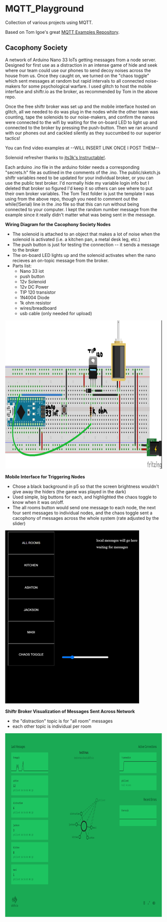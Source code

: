 # MQTT_Playground
Collection of various projects using MQTT.

Based on Tom Igoe's great [MQTT Examples Repository](https://github.com/tigoe/mqtt-examples).

## Cacophony Society
A network of Arduino Nano 33 IoTs getting messages from a node server. Designed for first use as a distraction in an intense game of hide and seek where our team could use our phones to send decoy noises across the house from us. Once they caught on, we turned on the "chaos toggle" which sent messages at random but rapid intervals to all connected noise-makers for some psychological warfare. I used glitch to host the mobile interface and shiftr.io as the broker, as recommended by Tom in the above repo.

Once the free shiftr broker was set up and the mobile interface hosted on glitch, all we needed to do was plug in the nodes while the other team was counting, tape the solenoids to our noise-makers, and confirm the nanos were connected to the wifi by waiting for the on-board LED to light up and connected to the broker by pressing the push-button. Then we ran around with our phones out and cackled silently as they succumbed to our superior tactics!

You can find video examples at --WILL INSERT LINK ONCE I POST THEM--

Solenoid refresher thanks to [jts3k's Instructable!](https://www.instructables.com/Controlling-solenoids-with-arduino/).

Each arduino .ino file in the arduino folder needs a corresponding "secrets.h" file as outlined in the comments of the .ino.
The public/sketch.js shiftr variables need to be updated for your individual broker, or you can use the public test broker. I'd normally hide my variable login info but I deleted that broker so figured I'd keep it so others can see where to put their own broker variables.
The Tom Test folder is just the template I was using from the above repo, though you need to comment out the while(!Serial) line in the .ino file so that this can run without being connected to your computer. I kept the random number message from the example since it really didn't matter what was being sent in the message.

**Wiring Diagram for the Cacophony Society Nodes**
- The solenoid is attached to an object that makes a lot of noise when the solenoid is activated (i.e. a kitchen pan, a metal desk leg, etc.)
- The push button is just for testing the connection -- it sends a message to the broker
- The on-board LED lights up and the solenoid activates when the nano recieves an on-topic message from the broker.
- Parts list:
    - Nano 33 iot
    - push button
    - 12v Solenoid
    - 12v DC Power
    - TIP 120 transistor
    - 1N4004 Diode
    - 1k ohm resistor
    - wires/breadboard
    - usb cable (only needed for upload)

<img src="assets/wiring_CS.jpg" height="477" width="949">


**Mobile Interface for Triggering Nodes**
- Chose a black background in p5 so that the screen brightness wouldn't give away the hiders (the game was played in the dark)
- Used simple, big buttons for each, and highlighted the chaos toggle to know when it was on/off.
- The all rooms button would send one message to each node, the next four sent messages to individual nodes, and the chaos toggle sent a cacophony of messages across the whole system (rate adjusted by the slider)

<img src="assets/mobileInterface.png" height="556" width="431">



**Shiftr Broker Visualization of Messages Sent Across Network**
- the "distraction" topic is for "all room" messages
- each other topic is individual per room

<img src="assets/shiftr.png" height="590" width="900">
